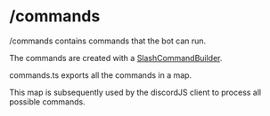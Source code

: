 # /commands

/commands contains commands that the bot can run.

The commands are created with a [SlashCommandBuilder](https://discordjs.guide/creating-your-bot/slash-commands.html#before-you-continue).

commands.ts exports all the commands in a map.

This map is subsequently used by the discordJS client to process all possible commands.


